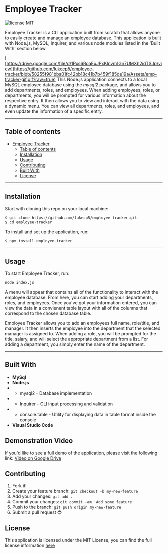 # **Employee Tracker**
![license MIT](https://img.shields.io/badge/license-MIT-blue.svg)

 Employee Tracker is a CLI application built from scratch that allows anyone to easily create and manage an employee database. This application is built with Node.js, MySQL, Inquirer, and various node modules listed in the 'Built With' section below. 

![https://drive.google.com/file/d/1Pxs6RoaEuJPxKlnvm1Gn7UMXh2idTSJp/view](https://github.com/lukecp5/employee-tracker/blob/58255f981bba01fc42bb18c41b7b459f185de19a/Assets/emp-tracker-gif.gif?raw=true) 
 This Node.js application connects to a local MySQL employee database using the _mysql2_ package, and allows you to add departments, roles, and employees. When adding employees, roles, or departments, you will be prompted for various information about the respective entry. It then allows you to view and interact with the data using a dynamic menu. You can view all departments, roles, and employees, and even update the information of a specific entry.

---

## **Table of contents**

- [Employee Tracker](#employee-tracker)
  - [Table of contents](#table-of-contents)
  - [Installation](#installation)
  - [Usage](#usage)
  - [Contributing](#contributing)
  - [Built With](#built-with)
  - [License](#license)
---
## **Installation**

Start with cloning this repo on your local machine:

```sh
$ git clone https://github.com/lukecp5/employee-tracker.git
$ cd employee-tracker
```

To install and set up the application, run:

```sh
$ npm install employee-tracker
```

---

## **Usage**
To start Employee Tracker, run:
```sh
node index.js
```

A menu will appear that contains all of the functionality to interact with the employee database. From here, you can start adding your departments, roles, and employees. Once you've got your information entered, you can view the data in a convienent table layout with all of the columns that correspond to the chosen database table.

Employee Tracker allows you to add an employees full name, role/title, and manager. It then inserts the employee into the department that the selected manager is assigned to. When adding a role, you will be prompted for the title, salary, and will select the appropriate department from a list. For adding a department, you simply enter the name of the department.

---

## **Built With**
* **MySql** 
* **Node.js**
*  - mysql2 - Database implementation 
*  - Inquirer - CLI input processing and validation
*  - console.table - Utility for displaying data in table format inside the console
* **Visual Studio Code**

## **Demonstration Video**
If you'd like to see a full demo of the application, please visit the following link: [Video on Google Drive](https://drive.google.com/file/d/1Pxs6RoaEuJPxKlnvm1Gn7UMXh2idTSJp/view)


## **Contributing**

1.  Fork it!
2.  Create your feature branch: `git checkout -b my-new-feature`
3.  Add your changes: `git add .`
4.  Commit your changes: `git commit -am 'Add some feature'`
5.  Push to the branch: `git push origin my-new-feature`
6.  Submit a pull request :sunglasses:

## **License**
This application is licensed under the MIT License, you can find the full license information [here](http://github.com/lukecp5/employee-tracker/LICENSE.txt)